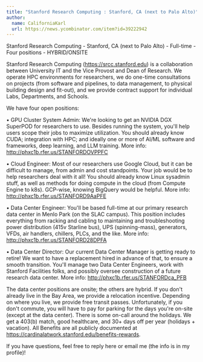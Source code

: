 ```yaml
---
title: "Stanford Research Computing : Stanford, CA (next to Palo Alto)"
author:
  name: CaliforniaKarl
  url: https://news.ycombinator.com/item?id=39222942
---
```

Stanford Research Computing - Stanford, CA (next to Palo Alto) - Full-time - Four positions - HYBRID&#x2F;ONSITE

Stanford Research Computing (<a href="https:&#x2F;&#x2F;srcc.stanford.edu" rel="nofollow">https:&#x2F;&#x2F;srcc.stanford.edu</a>) is a collaboration between University IT and the Vice Provost and Dean of Research. We operate HPC environments for researchers, we do one-time consultations on projects (from software and pipelines, to data management, to physical building design and fit-out), and we provide contract support for individual Labs, Departments, and Schools.

We have four open positions:

• GPU Cluster System Admin: We&#x27;re looking to get an NVIDIA DGX SuperPOD for researchers to use. Besides running the system, you&#x27;ll help users scope their jobs to maximize utilization. You should already know CUDA; integration with HPC; and ideally one or more of AI&#x2F;ML software and frameworks, deep learning, and LLM training. More info: <a href="http:&#x2F;&#x2F;phxc1b.rfer.us&#x2F;STANFORDOVPPFC" rel="nofollow">http:&#x2F;&#x2F;phxc1b.rfer.us&#x2F;STANFORDOVPPFC</a>

• Cloud Engineer: Most of our researchers use Google Cloud, but it can be difficult to manage, from admin and cost standpoints.  Your job would be to help researchers deal with it all! You should already know Linux sysadmin stuff, as well as methods for doing compute in the cloud (from Compute Engine to k8s). GCP-wise, knowing BigQuery would be helpful.  More info: <a href="http:&#x2F;&#x2F;phxc1b.rfer.us&#x2F;STANFORD9AaPFE" rel="nofollow">http:&#x2F;&#x2F;phxc1b.rfer.us&#x2F;STANFORD9AaPFE</a>

• Data Center Engineer: You&#x27;ll be based full-time at our primary research data center in Menlo Park (on the SLAC campus). This position includes everything from racking and cabling to maintaining and troubleshooting power distribution (415v Starline bus), UPS (spinning-mass), generators, VFDs, air handlers, chillers, PLCs, and the like. More info: <a href="http:&#x2F;&#x2F;phxc1b.rfer.us&#x2F;STANFORD28DPFA" rel="nofollow">http:&#x2F;&#x2F;phxc1b.rfer.us&#x2F;STANFORD28DPFA</a>

• Data Center Director: Our current Data Center Manager is getting ready to retire!  We want to have a replacement hired in advance of that, to ensure a smooth transition.  You&#x27;ll manage two Data Center Engineers, work with Stanford Facilities folks, and possibly oversee construction of a future research data center.  More info: <a href="http:&#x2F;&#x2F;phxc1b.rfer.us&#x2F;STANFORDca_PFB" rel="nofollow">http:&#x2F;&#x2F;phxc1b.rfer.us&#x2F;STANFORDca_PFB</a>

The data center positions are onsite; the others are hybrid. If you don&#x27;t already live in the Bay Area, we provide a relocation incentive. Depending on where you live, we provide free transit passes. Unfortunately, if you don&#x27;t commute, you will have to pay for parking for the days you&#x27;re on-site (except at the data center). There is some on-call around the holidays. We get a 403(b) match, good healthcare, and 30+ days off per year (holidays + vacation).  All Benefits are all publicly documented at <a href="https:&#x2F;&#x2F;cardinalatwork.stanford.edu&#x2F;benefits-rewards" rel="nofollow">https:&#x2F;&#x2F;cardinalatwork.stanford.edu&#x2F;benefits-rewards</a>.

If you have questions, feel free to reply here or email me (the info is in my profile)!
